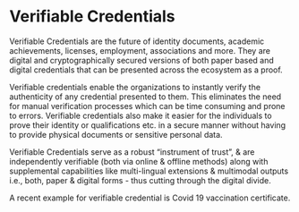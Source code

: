 # Verifiable Credentials

Verifiable Credentials are the future of identity documents, academic achievements, licenses, employment, associations and more. They are digital and cryptographically secured versions of both paper based and digital credentials that can be presented across the ecosystem as a proof.

Verifiable credentials enable the organizations to instantly verify the authenticity of any credential presented to them. This eliminates the need for manual verification processes which can be time consuming and prone to errors. Verifiable credentials also make it easier for the individuals to prove their identity or qualifications etc. in a secure manner without having to provide physical documents or sensitive personal data.

Verifiable Credentials serve as a robust “instrument of trust”, & are independently verifiable (both via online & offline methods) along with supplemental capabilities like multi-lingual extensions & multimodal outputs i.e., both, paper & digital forms - thus cutting through the digital divide.

A recent example for verifiable credential is Covid 19 vaccination certificate.
